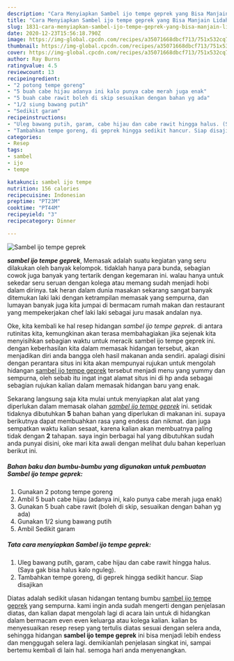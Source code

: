 ```yaml
---
description: "Cara Menyiapkan Sambel ijo tempe geprek yang Bisa Manjain Lidah"
title: "Cara Menyiapkan Sambel ijo tempe geprek yang Bisa Manjain Lidah"
slug: 1831-cara-menyiapkan-sambel-ijo-tempe-geprek-yang-bisa-manjain-lidah
date: 2020-12-23T15:56:18.790Z
image: https://img-global.cpcdn.com/recipes/a35071668dbcf713/751x532cq70/sambel-ijo-tempe-geprek-foto-resep-utama.jpg
thumbnail: https://img-global.cpcdn.com/recipes/a35071668dbcf713/751x532cq70/sambel-ijo-tempe-geprek-foto-resep-utama.jpg
cover: https://img-global.cpcdn.com/recipes/a35071668dbcf713/751x532cq70/sambel-ijo-tempe-geprek-foto-resep-utama.jpg
author: Ray Burns
ratingvalue: 4.5
reviewcount: 13
recipeingredient:
- "2 potong tempe goreng"
- "5 buah cabe hijau adanya ini kalo punya cabe merah juga enak"
- "5 buah cabe rawit boleh di skip sesuaikan dengan bahan yg ada"
- "1/2 siung bawang putih"
- "Sedikit garam"
recipeinstructions:
- "Uleg bawang putih, garam, cabe hijau dan cabe rawit hingga halus. (Saya gak bisa halus kalo nguleg)."
- "Tambahkan tempe goreng, di geprek hingga sedikit hancur. Siap disajikan"
categories:
- Resep
tags:
- sambel
- ijo
- tempe

katakunci: sambel ijo tempe 
nutrition: 156 calories
recipecuisine: Indonesian
preptime: "PT23M"
cooktime: "PT44M"
recipeyield: "3"
recipecategory: Dinner

---
```



![Sambel ijo tempe geprek](https://img-global.cpcdn.com/recipes/a35071668dbcf713/751x532cq70/sambel-ijo-tempe-geprek-foto-resep-utama.jpg)

<b><i>sambel ijo tempe geprek</i></b>, Memasak adalah suatu kegiatan yang seru dilakukan oleh banyak kelompok. tidaklah hanya para bunda, sebagian cowok juga banyak yang tertarik dengan kegemaran ini. walau hanya untuk sekedar seru seruan dengan kolega atau memang sudah menjadi hobi dalam dirinya. tak heran dalam dunia masakan sekarang sangat banyak ditemukan laki laki dengan ketrampilan memasak yang sempurna, dan lumayan banyak juga kita jumpai di bermacam rumah makan dan restaurant yang mempekerjakan chef laki laki sebagai juru masak andalan nya.



Oke, kita kembali ke hal resep hidangan <i>sambel ijo tempe geprek</i>. di antara rutinitas kita, kemungkinan akan terasa membahagiakan jika sejenak kita menyisihkan sebagian waktu untuk meracik sambel ijo tempe geprek ini. dengan keberhasilan kita dalam memasak hidangan tersebut, akan menjadikan diri anda bangga oleh hasil makanan anda sendiri. apalagi disini dengan perantara situs ini kita akan mempunyai rujukan untuk mengolah hidangan <u>sambel ijo tempe geprek</u> tersebut menjadi menu yang yummy dan sempurna, oleh sebab itu ingat ingat alamat situs ini di hp anda sebagai sebagian rujukan kalian dalam memasak hidangan baru yang enak.


Sekarang langsung saja kita mulai untuk menyiapkan alat alat yang diperlukan dalam memasak olahan <u><i>sambel ijo tempe geprek</i></u> ini. setidak tidaknya dibutuhkan <b>5</b> bahan bahan yang diperlukan di makanan ini. supaya berikutnya dapat membuahkan rasa yang endess dan nikmat. dan juga sempatkan waktu kalian sesaat, karena kalian akan membuatnya paling tidak dengan <b>2</b> tahapan. saya ingin berbagai hal yang dibutuhkan sudah anda punyai disini, oke mari kita awali dengan melihat dulu bahan keperluan berikut ini.

<!--inarticleads1-->

##### Bahan baku dan bumbu-bumbu yang digunakan untuk pembuatan Sambel ijo tempe geprek:

1. Gunakan 2 potong tempe goreng
1. Ambil 5 buah cabe hijau (adanya ini, kalo punya cabe merah juga enak)
1. Gunakan 5 buah cabe rawit (boleh di skip, sesuaikan dengan bahan yg ada)
1. Gunakan 1/2 siung bawang putih
1. Ambil Sedikit garam




<!--inarticleads2-->

##### Tata cara menyiapkan Sambel ijo tempe geprek:

1. Uleg bawang putih, garam, cabe hijau dan cabe rawit hingga halus. (Saya gak bisa halus kalo nguleg).
1. Tambahkan tempe goreng, di geprek hingga sedikit hancur. Siap disajikan




Diatas adalah sedikit ulasan hidangan tentang bumbu <u>sambel ijo tempe geprek</u> yang sempurna. kami ingin anda sudah mengerti dengan penjelasan diatas, dan kalian dapat mengolah lagi di acara lain untuk di hidangkan dalam bermacam even even keluarga atau kolega kalian. kalian bs menyesuaikan resep resep yang tertulis diatas sesuai dengan selera anda, sehingga hidangan <b>sambel ijo tempe geprek</b> ini bisa menjadi lebih endess dan menggugah selera lagi. demikianlah penjelasan singkat ini, sampai bertemu kembali di lain hal. semoga hari anda menyenangkan.
